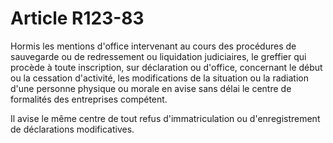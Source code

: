 # Article R123-83

Hormis les mentions d'office intervenant au cours des procédures de sauvegarde ou de redressement ou liquidation judiciaires, le greffier qui procède à toute inscription, sur déclaration ou d'office, concernant le début ou la cessation d'activité, les modifications de la situation ou la radiation d'une personne physique ou morale en avise sans délai le centre de formalités des entreprises compétent.

Il avise le même centre de tout refus d'immatriculation ou d'enregistrement de déclarations modificatives.

